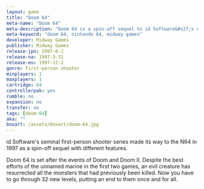 ```yaml
---
layout: game
title: "Doom 64"
meta-name: "Doom 64"
meta-description: "Doom 64 is a spin-off sequel to id Software&#x27;s original first-person shooter, Doom. It released on the N64 in 1997 and was developed by Midway Games."
meta-keyword: "doom 64, nintendo 64, midway games"
developer: Midway Games
publisher: Midway Games
release-jpn: 1997-8-1
release-na: 1997-3-31
release-eu: 1997-12-2
genre: First-person shooter
minplayers: 1
maxplayers: 1
cartridge: 64
controllerpak: yes
rumble: no
expansion: no
transfer: no
tags: [doom-64]
aka: ""
boxart: /assets/boxart/doom-64.jpg
---
```


id Software's seminal first-person shooter series made its way to the N64 in 1997 as a spin-off sequel with different features.  Doom 64 is set after the events of Doom and Doom II. Despite the best efforts of the unnamed marine in the first two games, an evil creature has resurrected all the monsters that had previously been killed. Now you have to go through 32 new levels, putting an end to them once and for all. 
